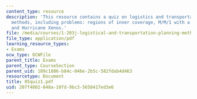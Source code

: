 ```yaml
---
content_type: resource
description: 'This resource contains a quiz on logistics and transportation planning
  methods, including problems: regions of inner coverage, M/M/1 with a variation,
  and Hurricane Xenos.'
file: /media/courses/1-203j-logistical-and-transportation-planning-methods-fall-2006/207f4802048a10fd9bc35658417ed3e6_05quiz1.pdf
file_type: application/pdf
learning_resource_types:
- Exams
ocw_type: OCWFile
parent_title: Exams
parent_type: CourseSection
parent_uid: 189c1886-b84c-046e-2b5c-582fdab4d463
resourcetype: Document
title: 05quiz1.pdf
uid: 207f4802-048a-10fd-9bc3-5658417ed3e6
---
```

